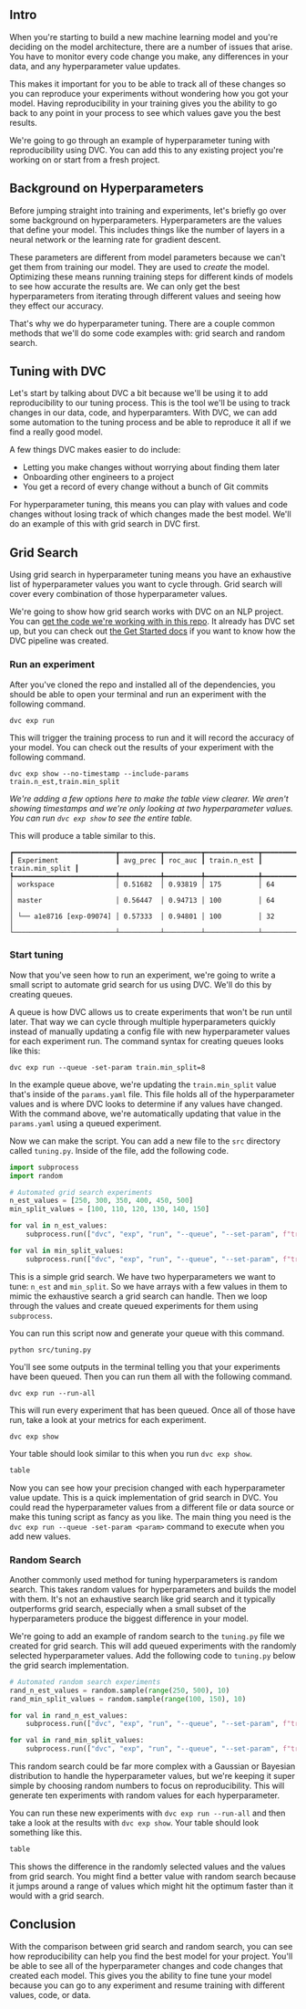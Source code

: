## Intro

When you're starting to build a new machine learning model and you're deciding
on the model architecture, there are a number of issues that arise. You have to
monitor every code change you make, any differences in your data, and any
hyperparameter value updates.

This makes it important for you to be able to track all of these changes so you can reproduce your experiments without wondering how you got your model. Having reproducibility in your training gives you the ability to go back to any point in your process to see which values gave you the best results.

We're going to go through an example of hyperparameter tuning with reproducibility using DVC. You can add this to any existing project you're working on or start from a fresh project.
## Background on Hyperparameters

Before jumping straight into training and experiments, let's briefly go over some background on hyperparameters. Hyperparameters are the values that define your model. This includes things like the number of layers in a neural network or the learning rate for gradient descent.

These parameters are different from model parameters because we can't get them from training our model. They are used to _create_ the model. Optimizing these means running training steps for different kinds of models to see how accurate the results are. We can only get the best hyperparameters from iterating through different values and seeing how they effect our accuracy.

That's why we do hyperparameter tuning. There are a couple common methods that we'll do some code examples with: grid search and random search.

## Tuning with DVC

Let's start by talking about DVC a bit because we'll be using it to add reproducibility to our tuning process. This is the tool we'll be using to track changes in our data, code, and hyperparamters. With DVC, we can add some automation to the tuning process and be able to reproduce it all if we find a really good model.

A few things DVC makes easier to do include:

- Letting you make changes without worrying about finding them later
- Onboarding other engineers to a project
- You get a record of every change without a bunch of Git commits

For hyperparameter tuning, this means you can play with values and code changes without losing track of which changes made the best model. We'll do an example of this with grid search in DVC first.
## Grid Search

Using grid search in hyperparameter tuning means you have an exhaustive list of hyperparameter values you want to cycle through. Grid search will cover every combination of those hyperparameter values.

We're going to show how grid search works with DVC on an NLP project. You can [get the code we're working with in this repo](https://github.com/iterative/example-get-started). It already has DVC set up, but you can check out [the Get Started docs](https://dvc.org/doc/start) if you want to know how the DVC pipeline was created.

### Run an experiment

After you've cloned the repo and installed all of the dependencies, you should be able to open your terminal and run an experiment with the following command.

`dvc exp run`

This will trigger the training process to run and it will record the accuracy of your model. You can check out the results of your experiment with the following command.

`dvc exp show --no-timestamp --include-params train.n_est,train.min_split`

_We're adding a few options here to make the table view clearer. We aren't showing timestamps and we're only looking at two hyperparameter values. You can run `dvc exp show` to see the entire table._

This will produce a table similar to this.

```
┏━━━━━━━━━━━━━━━━━━━━━━━━━┳━━━━━━━━━━┳━━━━━━━━━┳━━━━━━━━━━━━━┳━━━━━━━━━━━━━━━━━┓
┃ Experiment              ┃ avg_prec ┃ roc_auc ┃ train.n_est ┃ train.min_split ┃
┡━━━━━━━━━━━━━━━━━━━━━━━━━╇━━━━━━━━━━╇━━━━━━━━━╇━━━━━━━━━━━━━╇━━━━━━━━━━━━━━━━━┩
│ workspace               │ 0.51682  │ 0.93819 │ 175         │ 64              │
│ master                  │ 0.56447  │ 0.94713 │ 100         │ 64              │
│ └── a1e8716 [exp-09074] │ 0.57333  │ 0.94801 │ 100         │ 32              │
└─────────────────────────┴──────────┴─────────┴─────────────┴─────────────────┘
```

### Start tuning

Now that you've seen how to run an experiment, we're going to write a small script to automate grid search for us using DVC. We'll do this by creating queues.

A queue is how DVC allows us to create experiments that won't be run until later. That way we can cycle through multiple hyperparameters quickly instead of manually updating a config file with new hyperparameter values for each experiment run. The command syntax for creating queues looks like this:

`dvc exp run --queue -set-param train.min_split=8`

In the example queue above, we're updating the `train.min_split` value that's inside of the `params.yaml` file. This file holds all of the hyperparameter values and is where DVC looks to determine if any values have changed. With the command above, we're automatically updating that value in the `params.yaml` using a queued experiment.

Now we can make the script. You can add a new file to the `src` directory called `tuning.py`. Inside of the file, add the following code.

```python
import subprocess
import random

# Automated grid search experiments
n_est_values = [250, 300, 350, 400, 450, 500]
min_split_values = [100, 110, 120, 130, 140, 150]

for val in n_est_values:
    subprocess.run(["dvc", "exp", "run", "--queue", "--set-param", f"train.n_est={val}"])

for val in min_split_values:
    subprocess.run(["dvc", "exp", "run", "--queue", "--set-param", f"train.min_split={val}"])
```

This is a simple grid search. We have two hyperparameters we want to tune: `n_est` and `min_split`. So we have arrays with a few values in them to mimic the exhaustive search a grid search can handle. Then we loop through the values and create queued experiments for them using `subprocess`.

You can run this script now and generate your queue with this command.

`python src/tuning.py`

You'll see some outputs in the terminal telling you that your experiments have been queued. Then you can run them all with the following command.

`dvc exp run --run-all`

This will run every experiment that has been queued. Once all of those have run, take a look at your metrics for each experiment.

`dvc exp show`

Your table should look similar to this when you run `dvc exp show`.

```bash
table
```

Now you can see how your precision changed with each hyperparameter value update. This is a quick implementation of grid search in DVC. You could read the hyperparameter values from a different file or data source or make this tuning script as fancy as you like. The main thing you need is the `dvc exp run --queue -set-param <param>` command to execute when you add new values.
### Random Search

Another commonly used method for tuning hyperparameters is random search. This takes random values for hyperparameters and builds the model with them. It's not an exhaustive search like grid search and it typically outperforms grid search, especially when a small subset of the hyperparameters produce the biggest difference in your model.

We're going to add an example of random search to the `tuning.py` file we created for grid search. This will add queued experiments with the randomly selected hyperparameter values. Add the following code to `tuning.py` below the grid search implementation.

```python
# Automated random search experiments
rand_n_est_values = random.sample(range(250, 500), 10)
rand_min_split_values = random.sample(range(100, 150), 10)

for val in rand_n_est_values:
    subprocess.run(["dvc", "exp", "run", "--queue", "--set-param", f"train.n_est={val}"])

for val in rand_min_split_values:
    subprocess.run(["dvc", "exp", "run", "--queue", "--set-param", f"train.min_split={val}"])
```

This random search could be far more complex with a Gaussian or Bayesian distribution to handle the hyperparameter values, but we're keeping it super simple by choosing random numbers to focus on reproducibility. This will generate ten experiments with random values for each hyperparameter.

You can run these new experiments with `dvc exp run --run-all` and then take a look at the results with `dvc exp show`. Your table should look something like this.

```bash
table
```

This shows the difference in the randomly selected values and the values from grid search. You might find a better value with random search because it jumps around a range of values which might hit the optimum faster than it would with a grid search.

## Conclusion

With the comparison between grid search and random search, you can see how reproducibility can help you find the best model for your project. You'll be able to see all of the hyperparameter changes and code changes that created each model. This gives you the ability to fine tune your model because you can go to any experiment and resume training with different values, code, or data.
